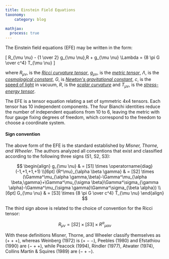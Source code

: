 ```yaml
---
title: Einstein Field Equations
taxonomy:
	category: blog

mathjax:
  process: true
---
```

<p></p>

The Einstein field equations (EFE) may be written in the form:

\[
R_{\mu \nu} - {1 \over 2} g_{\mu \nu}\,R + g_{\mu \nu} \Lambda = {8 \pi G \over c^4} T_{\mu \nu}
\]

where $R_{\mu \nu}$, is the [_Ricci curvature tensor_](https://en.wikipedia.org/wiki/Ricci_curvature_tensor), $g_{\mu \nu}$, is the [_metric tensor_](https://en.wikipedia.org/wiki/Metric_tensor_(general_relativity)), $\Lambda$, is the [_cosmological constant_](https://en.wikipedia.org/wiki/Gravitational_constant), $G$, is [_Newton's gravitational constant_](https://en.wikipedia.org/wiki/Gravitational_constant), $c$, is the [speed of light](https://en.wikipedia.org/wiki/Speed_of_light) in vacuum, $R$, is the [_scalar curvature_](https://en.wikipedia.org/wiki/Scalar_curvature) and $T_{\mu \nu}$, is the [_stress-energy tensor_](https://en.wikipedia.org/wiki/Stress%E2%80%93energy_tensor).

The EFE is a tensor equation relating a set of symmetric 4x4 tensors. Each tensor has 10 independent components. The four Bianchi identities reduce the number of independent equations from 10 to 6, leaving the metric with four gauge fixing degrees of freedom, which correspond to the freedom to choose a coordinate system.

#### Sign convention

The above form of the EFE is the standard established by _Misner, Thorne, and Wheeler_. The authors analyzed all conventions that exist and classified according to the following three signs (S1, S2, S3):

$$
\begin{align}
	g_{\mu \nu} & = [S1] \times \operatorname{diag}(-1,+1,+1,+1) \\[6pt]
	{R^\mu}_{\alpha \beta \gamma} & = [S2] \times (\Gamma^\mu_{\alpha \gamma,\beta}-\Gamma^\mu_{\alpha \beta,\gamma}+\Gamma^\mu_{\sigma \beta}\Gamma^\sigma_{\gamma \alpha}-\Gamma^\mu_{\sigma \gamma}\Gamma^\sigma_{\beta \alpha}) \\[6pt]
	G_{\mu \nu} & = [S3] \times {8 \pi G \over c^4} T_{\mu \nu}
\end{align}
$$

The third sign above is related to the choice of convention for the Ricci tensor:

$$
R_{\mu \nu}=[S2]\times [S3] \times {R^\alpha}_{\mu\alpha\nu}
$$

With these definitions Misner, Thorne, and Wheeler classify themselves as $(+++)$, whereas Weinberg (1972) is $(+--)$, Peebles (1980) and Efstathiou (1990) are $(-++)$, while Peacock (1994), Rindler (1977), Atwater (1974), Collins Martin & Squires (1989) are $(-+-)$.
